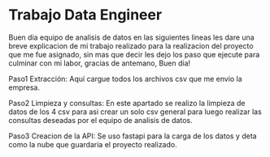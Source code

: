 # Trabajo Data Engineer 

Buen dia equipo de analisis de datos en las siguientes lineas les dare una breve explicacion de mi trabajo realizado para la realizacion del 
proyecto que me fue asignado, sin mas que decir les dejo los paso que ejecute para culminar con mi labor, gracias de antemano, Buen dia!

Paso1 Extracción: Aquí cargue todos los archivos csv que me envio la empresa.

Paso2 Limpieza y consultas: En este apartado se realizo la limpieza de datos de los 4 csv para asi crear un solo csv general para luego realizar las 
consultas deseadas por el equipo de analisis de datos.

Paso3 Creacion de la API: Se uso fastapi para la carga de los datos y deta como la nube que guardaria el proyecto realizado.

